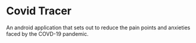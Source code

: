 # Covid Tracer

An android application that sets out to reduce the pain points and anxieties faced by the COVD-19 pandemic.
